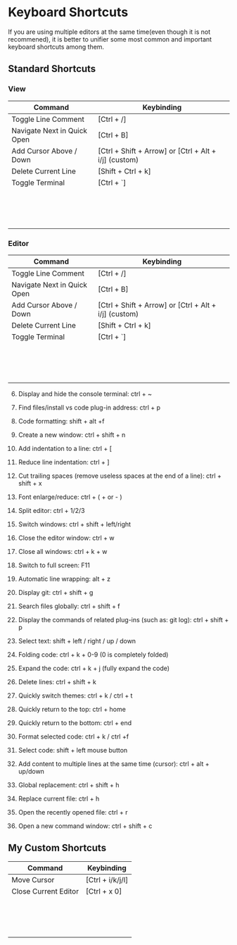 # Keyboard Shortcuts

If you are using multiple editors at the same time(even though it is not recommened), it is better to unifier some most common and important keyboard shortcuts among them.

## Standard Shortcuts

### View
| Command                  | Keybinding |
| ----------------------- | ------------------------ |
| Toggle Line Comment                            | [Ctrl + /]                                       |
| Navigate Next in Quick Open                    | [Ctrl + B]                                       |
| Add Cursor Above / Down                        | [Ctrl + Shift + Arrow] or [Ctrl + Alt + i/j] (custom) |
| Delete Current Line                            | [Shift + Ctrl + k]                               |
| Toggle Terminal                                | [Ctrl + `]                                       |
|                                                |                                                  |
|                                                |                                                  |
|                                                |                                                  |
|                                                |                                                  |
|                                                |                                                  |
|                                                |                                                  |
|                                                |                                                  |
|                                                |                                                  |
|                                                |                                                  |
|                                                |                                                  |
|                                                |                                                  |
|                                                |                                                  |
|                                                |                                                  |
|                                                |                                                  |
|                                                |                                                  |

### Editor
| Command                  | Keybinding |
| ----------------------- | ------------------------ |
| Toggle Line Comment                            | [Ctrl + /]                                       |
| Navigate Next in Quick Open                    | [Ctrl + B]                                       |
| Add Cursor Above / Down                        | [Ctrl + Shift + Arrow] or [Ctrl + Alt + i/j] (custom) |
| Delete Current Line                            | [Shift + Ctrl + k]                               |
| Toggle Terminal                                | [Ctrl + `]                                       |
|                                                |                                                  |
|                                                |                                                  |
|                                                |                                                  |
|                                                |                                                  |
|                                                |                                                  |
|                                                |                                                  |
|                                                |                                                  |
|                                                |                                                  |
|                                                |                                                  |
|                                                |                                                  |
|                                                |                                                  |
|                                                |                                                  |
|                                                |                                                  |
|                                                |                                                  |
|                                                |                                                  |

6. Display and hide the console terminal: ctrl + ~

7. Find files/install vs code plug-in address: ctrl + p

8. Code formatting: shift + alt +f

9. Create a new window: ctrl + shift + n

10. Add indentation to a line: ctrl + [

11. Reduce line indentation: ctrl + ]

12. Cut trailing spaces (remove useless spaces at the end of a line): ctrl + shift + x

13. Font enlarge/reduce: ctrl + ( + or - )

14. Split editor: ctrl + 1/2/3

15. Switch windows: ctrl + shift + left/right

16. Close the editor window: ctrl + w

17. Close all windows: ctrl + k + w

18. Switch to full screen: F11

19. Automatic line wrapping: alt + z

20. Display git: ctrl + shift + g

21. Search files globally: ctrl + shift + f

22. Display the commands of related plug-ins (such as: git log): ctrl + shift + p

23. Select text: shift + left / right / up / down

24. Folding code: ctrl + k + 0-9 (0 is completely folded)

25. Expand the code: ctrl + k + j (fully expand the code)

26. Delete lines: ctrl + shift + k

27. Quickly switch themes: ctrl + k / ctrl + t

28. Quickly return to the top: ctrl + home

29. Quickly return to the bottom: ctrl + end

30. Format selected code: ctrl + k / ctrl +f

31. Select code: shift + left mouse button

32. Add content to multiple lines at the same time (cursor): ctrl + alt + up/down

33. Global replacement: ctrl + shift + h

34. Replace current file: ctrl + h

35. Open the recently opened file: ctrl + r

36. Open a new command window: ctrl + shift + c

## My Custom Shortcuts

| Command                  | Keybinding |
| ----------------------- | ------------------------ |
| Move Cursor                                    | [Ctrl + i/k/j/l]                                 |
| Close Current Editor                           | [Ctrl + x 0]                                     |
|                                                |                                                  |
|                                                |                                                  |
|                                                |                                                  |
|                                                |                                                  |
|                                                |                                                  |
|                                                |                                                  |
|                                                |                                                  |
|                                                |                                                  |
|                                                |                                                  |
|                                                |                                                  |
|                                                |                                                  |
|                                                |                                                  |
|                                                |                                                  |
|                                                |                                                  |
|                                                |                                                  |


